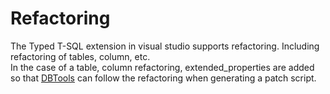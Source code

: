 # Refactoring

The Typed T-SQL extension in visual studio supports refactoring. Including refactoring of tables, column, etc.<br/>
In the case of a table, column refactoring, extended_properties are added so that [DBTools](https://github.com/jannesen/DBTools) can follow the refactoring when generating a patch script.